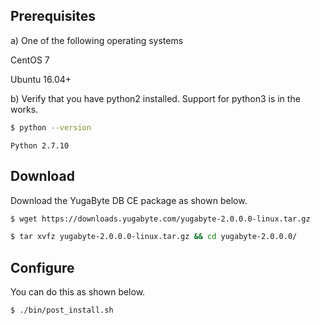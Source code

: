 ## Prerequisites

a) One of the following operating systems

<i class="icon-centos"></i> CentOS 7

<i class="icon-ubuntu"></i> Ubuntu 16.04+

b) Verify that you have python2 installed. Support for python3 is in the works.

```sh
$ python --version
```

```
Python 2.7.10
```

## Download

Download the YugaByte DB CE package as shown below.

```sh
$ wget https://downloads.yugabyte.com/yugabyte-2.0.0.0-linux.tar.gz
```

```sh
$ tar xvfz yugabyte-2.0.0.0-linux.tar.gz && cd yugabyte-2.0.0.0/
```

## Configure

You can do this as shown below.

```sh
$ ./bin/post_install.sh
```
